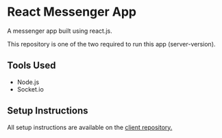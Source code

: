 # React Messenger App
A messenger app built using react.js.

This repository is one of the two required to run this app (server-version).

## Tools Used
* Node.js
* Socket.io

## Setup Instructions
All setup instructions are available on the [client repository.](https://github.com/soft-coded/react-messenger-app-client)
